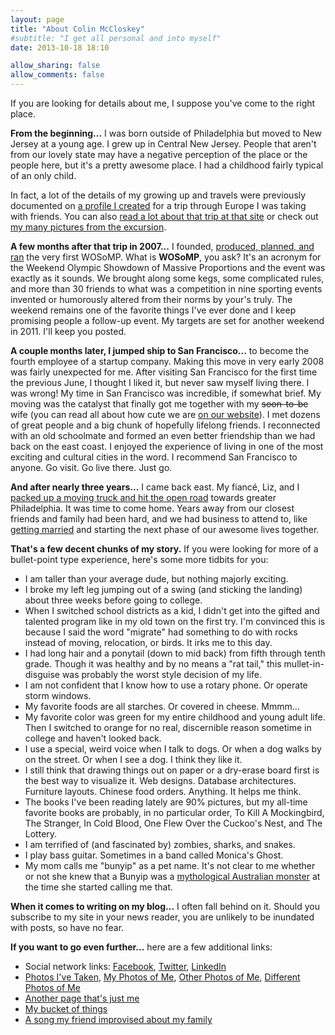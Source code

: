 ```yaml
---
layout: page
title: "About Colin McCloskey"
#subtitle: "I get all personal and into myself"
date: 2013-10-18 18:10

allow_sharing: false
allow_comments: false
---
```


If you are looking for details about me, I suppose you've come to the right place.

**From the beginning...** I was born outside of Philadelphia but moved to New Jersey at a young age.
I grew up in Central New Jersey. People that aren't from our lovely state may have a negative perception
of the place or the people here, but it's a pretty awesome place. I had a childhood fairly typical of an
only child.

In fact, a lot of the details of my growing up and travels were previously documented on
[a profile I created](http://www.thosekids.org/travelogue/wiki.php?n=Travelers.Colin) for a trip through
Europe I was taking with friends. You can also [read a lot about that trip at that site](http://www.thosekids.org/travelogue/wiki.php)
or check out [my many pictures from the excursion](http://www.flickr.com/photos/mccolin/collections/72157600321586434/).

**A few months after that trip in 2007...** I founded,
[produced, planned, and ran](http://www.flickr.com/photos/mccolin/sets/72157601842524494/) the very first
WOSoMP. What is **WOSoMP**, you ask? It's an acronym for the Weekend Olympic Showdown of Massive
Proportions and the event was exactly as it sounds. We brought along some kegs, some complicated rules,
and more than 30 friends to what was a competition in nine sporting events invented or humorously altered
from their norms by your's truly. The weekend remains one of the favorite things I've ever done and I keep
promising people a follow-up event. My targets are set for another weekend in 2011. I'll keep you posted.

**A couple months later, I jumped ship to San Francisco...** to become the fourth employee of a startup
company. Making this move in very early 2008 was fairly unexpected for me. After visiting San Francisco
for the first time the previous June, I thought I liked it, but never saw myself living there. I was
wrong! My time in San Francisco was incredible, if somewhat brief. My moving was the catalyst that
finally got me together with my <del>soon-to-be</del> wife (you can read all about how cute we are
[on our website](http://www.lizandcolin.us/)). I met dozens of great people and a big chunk of hopefully
lifelong friends. I reconnected with an old schoolmate and formed an even better friendship than we had
back on the east coast. I enjoyed the experience of living in one of the most exciting and cultural
cities in the word. I recommend San Francisco to anyone. Go visit. Go live there. Just go.

**And after nearly three years...** I came back east. My fiancé, Liz, and I 
[packed up a moving truck and hit the open road](http://lizandcolin.tumblr.com/) towards greater 
Philadelphia. It was time to come home. Years away from our closest friends and family had been hard, 
and we had business to attend to, like [getting married](http://lizandcolin.us) and starting the next
phase of our awesome lives together.


**That's a few decent chunks of my story.** If you were looking for more of a bullet-point type experience, here's some more tidbits for you:
 
 - I am taller than your average dude, but nothing majorly exciting.
 - I broke my left leg jumping out of a swing (and sticking the landing) about three weeks before going to college.
 - When I switched school districts as a kid, I didn't get into the gifted and talented program like in my old town on the first try. I'm convinced this is because I said the word "migrate" had something to do with rocks instead of moving, relocation, or birds. It irks me to this day.
 - I had long hair and a ponytail (down to mid back) from fifth through tenth grade. Though it was healthy and by no means a "rat tail," this mullet-in-disguise was probably the worst style decision of my life.
 - I am not confident that I know how to use a rotary phone. Or operate storm windows.
 - My favorite foods are all starches. Or covered in cheese. Mmmm...
 - My favorite color was green for my entire childhood and young adult life. Then I switched to orange for no real, discernible reason sometime in college and haven't  looked back.
 - I use a special, weird voice when I talk to dogs. Or when a dog walks by on the street. Or when I see a dog. I think they like it.
 - I still think that drawing things out on paper or a dry-erase board first is the best way to visualize it. Web designs. Database architectures. Furniture layouts. Chinese food orders. Anything. It helps me think.
 - The books I've been reading lately are 90% pictures, but my all-time favorite books are probably, in no particular order, To Kill A Mockingbird, The Stranger, In Cold Blood, One Flew Over the Cuckoo's Nest, and The Lottery.
 - I am terrified of (and fascinated by) zombies, sharks, and snakes.
 - I play bass guitar. Sometimes in a band called Monica's Ghost.
 - My mom calls me "bunyip" as a pet name. It's not clear to me whether or not she knew that a Bunyip was a [mythological Australian monster](http://en.wikipedia.org/wiki/Bunyip) at the time she started calling me that.

**When it comes to writing on my blog...** I often fall behind on it. Should you subscribe to my site in your news reader, you are unlikely to be inundated with posts, so have no fear.

**If you want to go even further...** here are a few additional links:

 - Social network links: [Facebook](http://facebook.com/colinmccloskey), [Twitter](http://twitter.com/mccolin), [LinkedIn](http://www.linkedin.com/in/mccolin)
 - [Photos I've Taken](http://flickr.com/photos/mccolin), [My Photos of Me](http://flickr.com/photos/mccolin/tags/colin/), [Other Photos of Me](http://flickr.com/photos/tags/mccolin/), [Different Photos of Me](http://flickr.com/photos/tags/beardcolin/)
 - [Another page that's just me](http://colinmccloskey.com/)
 - [My bucket of things](http://colinmccloskey.com/things)
 - [A song my friend improvised about my family](http://colinmccloskey.com/music/ClintAmbs_TheMcCloskeys.mp3)



